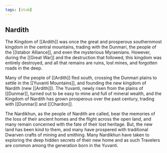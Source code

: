 ```yaml
---
tags: [stub]
---
```


## Nardith

The Kingdom of [[Ardith]] was once the great and prosperous southernmost kingdom in the central mountains, trading with the Dunmari, the people of the [[Istabor Alliance]], and even the mysterious Myraenians. However, during the [[Great War]] and the destruction that followed, this kingdom was entirely destroyed, and all that remains are ruins, lost mines, and forgotten roads in the deep.

Many of the people of [[Ardith]] fled south, crossing the Dunmari plains to settle in the [[Yuvanti Mountains]], and founding the new kingdom of Nardith (new [[Ardith]]). The Yuvanti, newly risen from the plains of [[Dunmar]], turned out to be easy to mine and full of mineral wealth, and the Kingdom of Nardith has grown prosperous over the past century, trading with [[Dunmar]] and [[Chardon]]. 

The Nardikhun, as the people of Nardith are called, bear the memories of the loss of their ancient homes and the flight across the open land, and many remain concerned with the fate of their lost heritage. But, the new land has been kind to them, and many have prospered with traditional Dwarven crafts of mining and smithing. Many Nardikhun have taken to exploring the deep hidden secrets of their new home and as such Travelers are common among the generation born in the Yuvanti.
